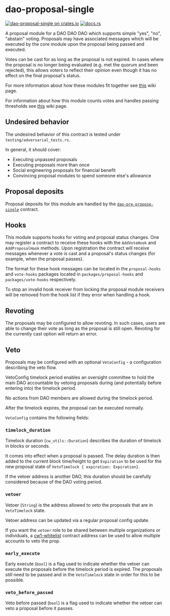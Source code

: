 # dao-proposal-single

[![dao-proposal-single on crates.io](https://img.shields.io/crates/v/dao-proposal-single.svg?logo=rust)](https://crates.io/crates/dao-proposal-single)
[![docs.rs](https://img.shields.io/docsrs/dao-proposal-single?logo=docsdotrs)](https://docs.rs/dao-proposal-single/latest/dao_proposal_single/)

A proposal module for a DAO DAO DAO which supports simple "yes", "no",
"abstain" voting. Proposals may have associated messages which will be
executed by the core module upon the proposal being passed and
executed.

Votes can be cast for as long as the proposal is not expired. In cases
where the proposal is no longer being evaluated (e.g. met the quorum and
been rejected), this allows voters to reflect their opinion even though 
it has no effect on the final proposal's status.

For more information about how these modules fit together see
[this](https://github.com/DA0-DA0/dao-contracts/wiki/DAO-DAO-Contracts-Design)
wiki page.

For information about how this module counts votes and handles passing
thresholds see
[this](https://github.com/DA0-DA0/dao-contracts/wiki/A-brief-overview-of-DAO-DAO-voting#proposal-status)
wiki page.

## Undesired behavior

The undesired behavior of this contract is tested under `testing/adversarial_tests.rs`.

In general, it should cover:
- Executing unpassed proposals
- Executing proposals more than once
- Social engineering proposals for financial benefit
- Convincing proposal modules to spend someone else's allowance

## Proposal deposits

Proposal deposits for this module are handled by the
[`dao-pre-propose-single`](../../pre-propose/dao-pre-propose-single)
contract.

## Hooks

This module supports hooks for voting and proposal status changes. One
may register a contract to receive these hooks with the `AddVoteHook`
and `AddProposalHook` methods. Upon registration the contract will
receive messages whenever a vote is cast and a proposal's status
changes (for example, when the proposal passes).

The format for these hook messages can be located in the
`proposal-hooks` and `vote-hooks` packages located in
`packages/proposal-hooks` and `packages/vote-hooks` respectively.

To stop an invalid hook receiver from locking the proposal module
receivers will be removed from the hook list if they error when
handling a hook.

## Revoting

The proposals may be configured to allow revoting.
In such cases, users are able to change their vote as long as the proposal is still open.
Revoting for the currently cast option will return an error.

## Veto

Proposals may be configured with an optional `VetoConfig` - a configuration describing
the veto flow.

VetoConfig timelock period enables an oversight committee to hold the main DAO 
accountable by vetoing proposals during (and potentially before entering into) 
the timelock period.

No actions from DAO members are allowed during the timelock period.

After the timelock expires, the proposal can be executed normally.

`VetoConfig` contains the following fields:

### `timelock_duration`

Timelock duration (`cw_utils::Duration`) describes the duration of timelock
in blocks or seconds.

It comes into effect when a proposal is passed. The delay duration is then
added to the current block time/height to get `Expiration` to be used for
the new proposal state of `VetoTimelock { expiration: Expiration}`.

If the vetoer address is another DAO, this duration should be carefully
considered because of the DAO voting period.

### `vetoer`

Vetoer (`String`) is the address allowed to veto the proposals that are in
`VetoTimelock` state.

Vetoer address can be updated via a regular proposal config update.

If you want the `vetoer` role to be shared between multiple organizations or
individuals, a [cw1-whitelist](https://github.com/CosmWasm/cw-plus/tree/main/contracts/cw1-whitelist) contract address can be used to
allow multiple accounts to veto the prop.

### `early_execute`

Early execute (`bool`) is a flag used to indicate whether the vetoer can
execute the proposals before the timelock period is expired. The proposals
still need to be passed and in the `VetoTimelock` state in order for this to
be possible.

### `veto_before_passed`

Veto before passed (`bool`) is a flag used to indicate whether the vetoer
can veto a proposal before it passes.
